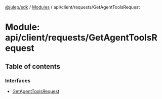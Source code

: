 [@julep/sdk](../README.md) / [Modules](../modules.md) / api/client/requests/GetAgentToolsRequest

# Module: api/client/requests/GetAgentToolsRequest

## Table of contents

### Interfaces

- [GetAgentToolsRequest](../interfaces/api_client_requests_GetAgentToolsRequest.GetAgentToolsRequest.md)
